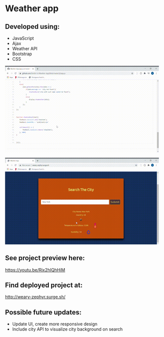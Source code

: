 # Weather app 

## Developed using:
- JavaScript
- Ajax
- Weather API
- Bootstrap
- CSS

![](https://github.com/SimGri-io/Weather-App/blob/master/Weather-App-js-at-master-SimGri.gif)

![](https://github.com/SimGri-io/Weather-App/blob/master/Weather-App-Google-Chrome-2020-0.gif)

## See project preview here: 

https://youtu.be/Rix2hIQhHiM

## Find deployed project at:

http://weary-zephyr.surge.sh/

## Possible future updates:
- Update UI, create more responsive design
- Include city API to visualize city background on search


